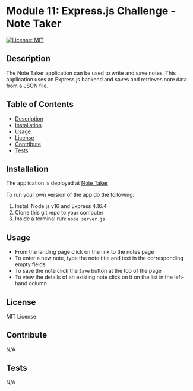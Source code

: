 # Module 11: Express.js Challenge - Note Taker

[![License: MIT](https://img.shields.io/badge/License-MIT-yellow.svg)](https://opensource.org/licenses/MIT)

## Description

The Note Taker application can be used to write and save notes. This application uses an Express.js backend and saves and retrieves note data from a JSON file.

## Table of Contents

- [Description](#description)
- [Installation](#installation)
- [Usage](#usage)
- [License](#license)
- [Contribute](#contribute)
- [Tests](#tests)

## Installation

The application is deployed at [Note Taker](https://module11-challenge.herokuapp.com/)

To run your own version of the app do the following:
1. Install Node.js v16 and Express 4.16.4
2. Clone this git repo to your computer
3. Inside a terminal run: `node server.js`

## Usage

- From the landing page click on the link to the notes page
- To enter a new note, type the note title and text in the corresponding empty fields
- To save the note click the `Save` button at the top of the page
- To view the details of an existing note click on it on the list in the left-hand column 

## License

MIT License

## Contribute

N/A

## Tests

N/A